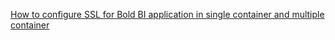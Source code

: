 [How to configure SSL for Bold BI application in single container and multiple container](https://github.com/boldbi/boldbi-docker/blob/FAQ/docs/FAQ/how-to-configure-ssl-for-docker-compose.md)